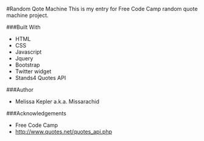 #Random Qote Machine
This is my entry for Free Code Camp random quote machine project.

###Built With
+  HTML  
+  CSS  
+  Javascript  
+  Jquery  
+  Bootstrap  
+  Twitter widget  
+  Stands4 Quotes API

###Author
+  Melissa Kepler a.k.a. Missarachid  

###Acknowledgements
+  Free Code Camp
+ http://www.quotes.net/quotes_api.php
